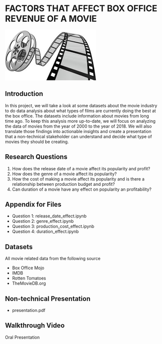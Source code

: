# FACTORS THAT AFFECT BOX OFFICE REVENUE OF A MOVIE 

![](industry.jpg)

## Introduction 

In this project, we will take a look at some datasets about the movie industry to do data analysis about what types of films are currently doing the best at the box office. The datasets include information about movies from long time ago. To keep this analysis more up-to-date, we will focus on analyzing the data of movies from the year of 2000 to the year of 2018. We will also translate those findings into actionable insights and create a presentation that a non-technical stakeholder can understand and decide what type of movies they should be creating.    

## Research Questions

1. How does the release date of a movie affect its popularity and profit?
2. How does the genre of a movie affect its popularity?
3. How the cost of making a movie affect its popularity and
   is there a relationship between production budget and profit?
4. Can duration of a movie have any effect on popularity an profitability?

## Appendix for Files

* Question 1: release_date_effect.ipynb
* Question 2: genre_effect.ipynb
* Question 3: production_cost_effect.ipynb
* Question 4: duration_effect.ipynb

## Datasets 

All movie related data from the following source

* Box Office Mojo
* IMDB
* Rotten Tomatoes
* TheMovieDB.org

## Non-technical Presentation

* presentation.pdf

## Walkthrough Video

<a heref="">Oral Presentation</a>

